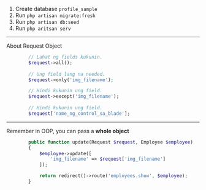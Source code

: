 1. Create database `profile_sample`  
2. Run ```php artisan migrate:fresh```  
3. Run ```php artisan db:seed```  
4. Run ```php aritsan serv``` 

---
About Request Object
```php
        // Lahat ng fields kukunin.
        $request->all();
        
        // Ung field lang na needed.
        $request->only('img_filename');

        // Hindi kukunin ung field.
        $request->except('img_filename');
        
        // Hindi kukunin ung field.
        $request['name_ng_control_sa_blade'];
```
---
Remember in OOP, you can pass a **whole object**  
```php
        public function update(Request $request, Employee $employee)
        {
            $employee->update([
                'img_filename' => $request['img_filename']
            ]);

            return redirect()->route('employees.show', $employee);
        }
```
